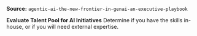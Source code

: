 **Source:** `agentic-ai-the-new-frontier-in-genai-an-executive-playbook`

**Evaluate Talent Pool for AI Initiatives**
Determine if you have the skills in-house, or if you will need external expertise.
